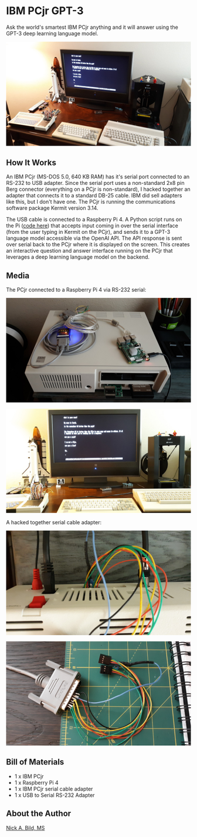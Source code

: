 # IBM PCjr GPT-3

Ask the world's smartest IBM PCjr anything and it will answer using the GPT-3 deep learning language model.

![](https://raw.githubusercontent.com/nickbild/pcjr_gpt3/main/media/computer_angle_sm.jpg)

## How It Works

An IBM PCjr (MS-DOS 5.0, 640 KB RAM) has it's serial port connected to an RS-232 to USB adapter.  Since the serial port uses a non-standard 2x8 pin Berg connector (everything on a PCjr is non-standard), I hacked together an adapter that connects it to a standard DB-25 cable.  IBM did sell adapters like this, but I don't have one.  The PCjr is running the communications software package Kermit version 3.14.

The USB cable is connected to a Raspberry Pi 4.  A Python script runs on the Pi ([code here](https://github.com/nickbild/pcjr_gpt3/blob/main/pcjr_gpt3.py)) that accepts input coming in over the serial interface (from the user typing in Kermit on the PCjr), and sends it to a GPT-3 language model accessible via the OpenAI API.  The API response is sent over serial back to the PCjr where it is displayed on the screen.  This creates an interactive question and answer interface running on the PCjr that leverages a deep learning language model on the backend.

## Media

The PCjr connected to a Raspberry Pi 4 via RS-232 serial:

![](https://raw.githubusercontent.com/nickbild/pcjr_gpt3/main/media/pcjr_sm.jpg)

![](https://raw.githubusercontent.com/nickbild/pcjr_gpt3/main/media/monitor_front_sm.jpg)

A hacked together serial cable adapter:

![](https://raw.githubusercontent.com/nickbild/pcjr_gpt3/main/media/serial_cable_sm.jpg)

![](https://raw.githubusercontent.com/nickbild/pcjr_gpt3/main/media/serial_cable_close_sm.jpg)

## Bill of Materials

- 1 x IBM PCjr
- 1 x Raspberry Pi 4
- 1 x IBM PCjr serial cable adapter
- 1 x USB to Serial RS-232 Adapter

## About the Author

[Nick A. Bild, MS](https://nickbild79.firebaseapp.com/#!/)
